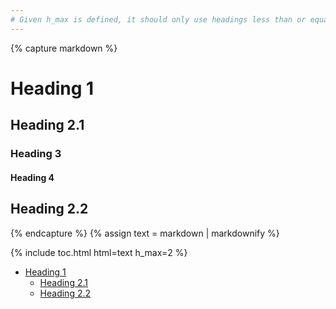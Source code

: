```yaml
---
# Given h_max is defined, it should only use headings less than or equal to this value
---
```


{% capture markdown %}
# Heading 1

## Heading 2.1

### Heading 3

#### Heading 4

## Heading 2.2
{% endcapture %}
{% assign text = markdown | markdownify %}

{% include toc.html html=text h_max=2 %}

<!-- /// -->

<ul>
    <li>
        <a href="#heading-1">Heading 1</a>
        <ul>
            <li><a href="#heading-21">Heading 2.1</a></li>
            <li><a href="#heading-22">Heading 2.2</a></li>
        </ul>
    </li>
</ul>
